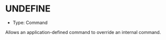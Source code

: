 # UNDEFINE

- Type: Command

Allows an application-defined command to override an internal command.
